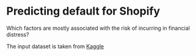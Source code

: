 Predicting default for Shopify
==============================

Which factors are mostly associated with the risk of incurring in financial distress?

The input dataset is taken from [Kaggle](http://www.kaggle.com/c/GiveMeSomeCredit)
